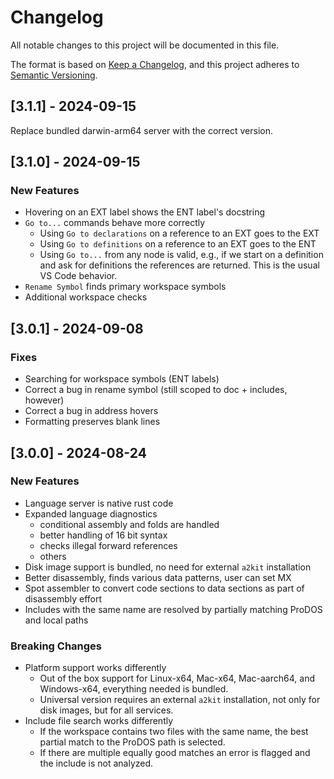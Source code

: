 # Changelog

All notable changes to this project will be documented in this file.

The format is based on [Keep a Changelog](https://keepachangelog.com/en/1.1.0/),
and this project adheres to [Semantic Versioning](https://semver.org/spec/v2.0.0.html).

## [3.1.1] - 2024-09-15

Replace bundled darwin-arm64 server with the correct version.

## [3.1.0] - 2024-09-15

### New Features

* Hovering on an EXT label shows the ENT label's docstring
* `Go to...` commands behave more correctly
    - Using `Go to declarations` on a reference to an EXT goes to the EXT
    - Using `Go to definitions` on a reference to an EXT goes to the ENT
    - Using `Go to...` from any node is valid, e.g., if we start on a definition and ask for definitions the references are returned.  This is the usual VS Code behavior.
* `Rename Symbol` finds primary workspace symbols
* Additional workspace checks

## [3.0.1] - 2024-09-08

### Fixes

* Searching for workspace symbols (ENT labels)
* Correct a bug in rename symbol (still scoped to doc + includes, however)
* Correct a bug in address hovers
* Formatting preserves blank lines

## [3.0.0] - 2024-08-24

### New Features

* Language server is native rust code
* Expanded language diagnostics
    - conditional assembly and folds are handled
    - better handling of 16 bit syntax
    - checks illegal forward references
    - others
* Disk image support is bundled, no need for external `a2kit` installation
* Better disassembly, finds various data patterns, user can set MX
* Spot assembler to convert code sections to data sections as part of disassembly effort
* Includes with the same name are resolved by partially matching ProDOS and local paths

### Breaking Changes

* Platform support works differently
    - Out of the box support for Linux-x64, Mac-x64, Mac-aarch64, and Windows-x64, everything needed is bundled.
    - Universal version requires an external `a2kit` installation, not only for disk images, but for all services.
* Include file search works differently
    - If the workspace contains two files with the same name, the best partial match to the ProDOS path is selected.
    - If there are multiple equally good matches an error is flagged and the include is not analyzed.